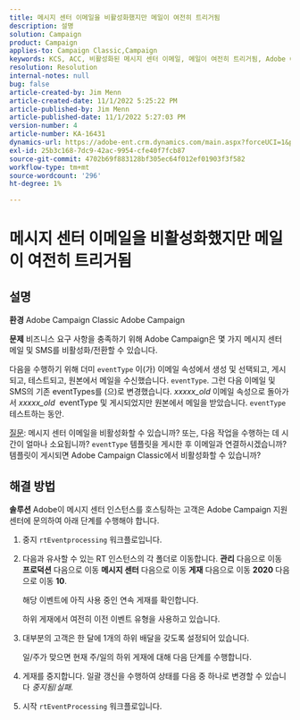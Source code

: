 ```yaml
---
title: 메시지 센터 이메일을 비활성화했지만 메일이 여전히 트리거됨
description: 설명
solution: Campaign
product: Campaign
applies-to: Campaign Classic,Campaign
keywords: KCS, ACC, 비활성화된 메시지 센터 이메일, 메일이 여전히 트리거됨, Adobe Campaign Classic, Adobe Campaign, 문제 해결
resolution: Resolution
internal-notes: null
bug: false
article-created-by: Jim Menn
article-created-date: 11/1/2022 5:25:22 PM
article-published-by: Jim Menn
article-published-date: 11/1/2022 5:27:03 PM
version-number: 4
article-number: KA-16431
dynamics-url: https://adobe-ent.crm.dynamics.com/main.aspx?forceUCI=1&pagetype=entityrecord&etn=knowledgearticle&id=ded77429-0a5a-ed11-9561-6045bd006a22
exl-id: 25b3c168-7dc9-42ac-9954-cfe40f7fcb87
source-git-commit: 4702b69f883128bf305ec64f012ef01903f3f582
workflow-type: tm+mt
source-wordcount: '296'
ht-degree: 1%

---
```


# 메시지 센터 이메일을 비활성화했지만 메일이 여전히 트리거됨

## 설명


<b>환경</b>
Adobe Campaign Classic Adobe Campaign

<b>문제</b>
비즈니스 요구 사항을 충족하기 위해 Adobe Campaign은 몇 가지 메시지 센터 메일 및 SMS를 비활성화/전환할 수 있습니다.

다음을 수행하기 위해 더미 `eventType` 이(가) 이메일 속성에서 생성 및 선택되고, 게시되고, 테스트되고, 원본에서 메일을 수신했습니다. `eventType`.
그런 다음 이메일 및 SMS의 기존 eventTypes를 (으)로 변경했습니다. *xxxxx_old* 이메일 속성으로 돌아가서 *xxxxx_old*  eventType 및 게시되었지만 원본에서 메일을 받았습니다. `eventType` 테스트하는 동안.

<u>질문</u>: 메시지 센터 이메일을 비활성화할 수 있습니까?
또는, 다음 작업을 수행하는 데 시간이 얼마나 소요됩니까? `eventType` 템플릿을 게시한 후 이메일과 연결하시겠습니까?
템플릿이 게시되면 Adobe Campaign Classic에서 비활성화할 수 있습니까?


## 해결 방법


<b>솔루션</b>
Adobe이 메시지 센터 인스턴스를 호스팅하는 고객은 Adobe Campaign 지원 센터에 문의하여 아래 단계를 수행해야 합니다.

1. 중지 `rtEventprocessing` 워크플로입니다.
2. 다음과 유사할 수 있는 RT 인스턴스의 각 폴더로 이동합니다. <b>관리</b> 다음으로 이동 <b>프로덕션</b> 다음으로 이동 <b>메시지 센터</b> 다음으로 이동 <b>게재</b> 다음으로 이동 <b>2020</b> 다음으로 이동 <b>10</b>.

   해당 이벤트에 아직 사용 중인 연속 게재를 확인합니다.

   하위 게재에서 여전히 이전 이벤트 유형을 사용하고 있습니다.
3. 대부분의 고객은 한 달에 1개의 하위 배달을 갖도록 설정되어 있습니다.

   일/주가 맞으면 현재 주/일의 하위 게재에 대해 다음 단계를 수행합니다.
4. 게재를 중지합니다. 일괄 갱신을 수행하여 상태를 다음 중 하나로 변경할 수 있습니다 *중지됨*/*실패*.
5. 시작 `rtEventProcessing` 워크플로입니다.
